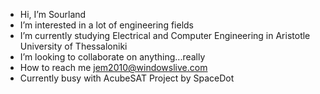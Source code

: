 - Hi, I’m Sourland
- I’m interested in a lot of engineering fields
- I’m currently studying Electrical and Computer Engineering in Aristotle University of Thessaloniki
- I’m looking to collaborate on anything...really 
- How to reach me jem2010@windowslive.com
- Currently busy with AcubeSAT Project by SpaceDot

<!---
Dimitrisou/Dimitrisou is a ✨ special ✨ repository because its `README.md` (this file) appears on your GitHub profile.
You can click the Preview link to take a look at your changes.
--->
